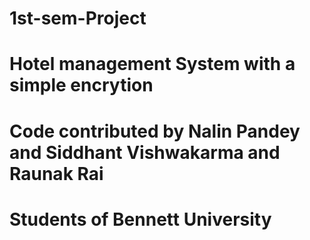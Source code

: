 # 1st-sem-Project
# Hotel management System with a simple encrytion
# Code contributed by Nalin Pandey and Siddhant Vishwakarma and Raunak Rai
# Students of Bennett University 
